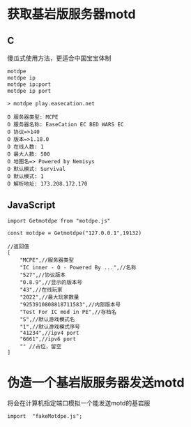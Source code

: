 # 获取基岩版服务器motd

## C
傻瓜式使用方法，更适合中国宝宝体制
```sh
motdpe
motdpe ip
motdpe ip:port
motdpe ip port
```
```text
> motdpe play.easecation.net

O 服务器类型: MCPE
O 服务器名称: EaseCation EC BED WARS EC
O 协议=>140
O 版本=>1.18.0
O 在线人数: 1
O 最大人数: 500
O 地图名=> Powered by Nemisys
O 默认模式: Survival
O 默认模式: 1
O 解析地址: 173.208.172.170

```

## JavaScript

```JS
import Getmotdpe from "motdpe.js"

const motdpe = Getmotdpe("127.0.0.1",19132)

//返回值
[   
    "MCPE",//服务器类型  
    "IC inner - O - Powered By ...",//名称  
    "527",//协议版本  
    "0.8.9",//显示的版本号  
    "43",//在线玩家  
    "2022",//最大玩家数量  
    "9253910808818711583",//内部版本号  
    "Test For IC mod in PE",//存档名  
    "S",//默认游戏模式名  
    "1",//默认游戏模式序号  
    "41234",//ipv4 port  
    "6661",//ipv6 port  
    "" //占位，留空  
]
```
# 伪造一个基岩版服务器发送motd

将会在计算机指定端口模拟一个能发送motd的基岩服
```JS
import  "fakeMotdpe.js";
```
 
